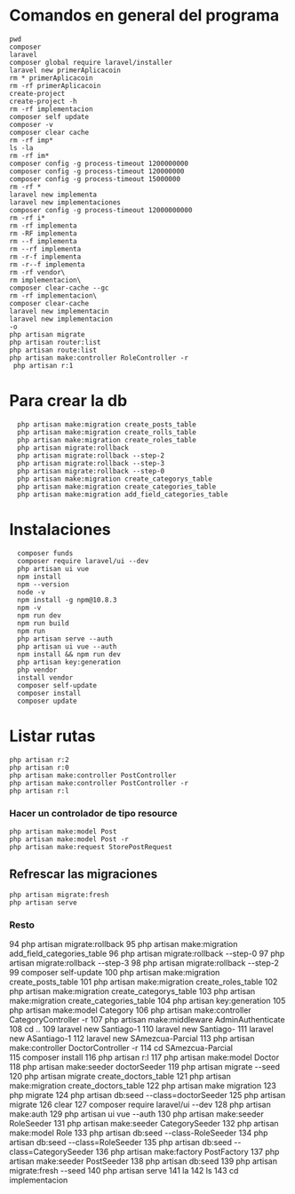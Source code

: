 # Comandos en general del programa

    pwd
    composer
    laravel
    composer global require laravel/installer
    laravel new primerAplicacoin
    rm * primerAplicacoin
    rm -rf primerAplicacoin
    create-project
    create-project -h
    rm -rf implementacion
    composer self update
    composer -v
    composer clear cache
    rm -rf imp*
    ls -la
    rm -rf im*
    composer config -g process-timeout 1200000000
    composer config -g process-timeout 120000000
    composer config -g process-timeout 15000000
    rm -rf *
    laravel new implementa
    laravel new implementaciones
    composer config -g process-timeout 12000000000
    rm -rf i*
    rm -rf implementa
    rm -RF implementa
    rm --f implementa
    rm --rf implementa
    rm -r-f implementa
    rm -r--f implementa
    rm -rf vendor\
    rm implementacion\
    composer clear-cache --gc
    rm -rf implementacion\
    composer clear-cache
    laravel new implementacin
    laravel new implementacion
    -o
    php artisan migrate
    php artisan router:list
    php artisan route:list
    php artisan make:controller RoleController -r
     php artisan r:1

# Para crear la db
      php artisan make:migration create_posts_table
      php artisan make:migration create_rolls_table
      php artisan make:migration create_roles_table
      php artisan migrate:rollback
      php artisan migrate:rollback --step-2
      php artisan migrate:rollback --step-3
      php artisan migrate:rollback --step-0
      php artisan make:migration create_categorys_table
      php artisan make:migration create_categories_table
      php artisan make:migration add_field_categories_table

# Instalaciones
      composer funds
      composer require laravel/ui --dev
      php artisan ui vue
      npm install
      npm --version
      node -v
      npm install -g npm@10.8.3
      npm -v
      npm run dev
      npm run build
      npm run
      php artisan serve --auth
      php artisan ui vue --auth
      npm install && npm run dev
      php artisan key:generation
      php vendor
      install vendor
      composer self-update
      composer install
      composer update

# Listar rutas
    php artisan r:2
    php artisan r:0
    php artisan make:controller PostController
    php artisan make:controller PostController -r
    php artisan r:l
### Hacer un controlador de tipo resource
    php artisan make:model Post
    php artisan make:model Post -r
    php artisan make:request StorePostRequest
## Refrescar las migraciones
    php artisan migrate:fresh
    php artisan serve
    
### Resto
 94  php artisan migrate:rollback
   95  php artisan make:migration add_field_categories_table
   96  php artisan migrate:rollback --step-0
   97  php artisan migrate:rollback --step-3
   98  php artisan migrate:rollback --step-2
   99  composer self-update
  100  php artisan make:migration create_posts_table
  101  php artisan make:migration create_roles_table
  102  php artisan make:migration create_categorys_table
  103  php artisan make:migration create_categories_table
  104  php artisan key:generation
  105  php artisan make:model Category
  106  php artisan make:controller CategoryController -r
  107  php artisan make:middleware AdminAuthenticate
  108  cd ..
  109  laravel new Santiago-1
  110  laravel new Santiago-
  111  laravel new ASantiago-1
  112  laravel new SAmezcua-Parcial
  113  php artisan make:controller DoctorController -r
  114  cd SAmezcua-Parcial\
  115  composer install
  116  php artisan r:l
  117  php artisan make:model Doctor
  118  php artisan make:seeder doctorSeeder
  119  php artisan migrate --seed
  120  php artisan migrate create_doctors_table
  121  php artisan make:migration create_doctors_table
  122  php artisan make migration
  123  php migrate
  124  php artisan db:seed --class=doctorSeeder
  125  php artisan migrate
  126  clear
  127   composer require laravel/ui --dev
  128  php artisan make:auth
  129  php artisan ui vue --auth
  130  php artisan make:seeder RoleSeeder
  131  php artisan make:seeder CategorySeeder
  132  php artisan make:model Role
  133  php artisan db:seed --class-RoleSeeder
  134  php artisan db:seed --class=RoleSeeder
  135  php artisan db:seed --class=CategorySeeder
  136  php artisan make:factory PostFactory
  137  php artisan make:seeder PostSeeder
  138  php artisan db:seed
  139  php artisan migrate:fresh --seed
  140  php artisan serve
  141  la
  142  ls
  143  cd implementacion